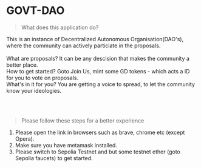# GOVT-DAO

> What does this application do?

This is an instance of Decentralized Autonomous Organisation(DAO's), where the community can actively particiate in the proposals. <br/>
<br/>
What are proposals?  It can be any descision that makes the community a better place.<br/>
How to get started?  Goto Join Us, mint some GD tokens - which acts a ID for you to vote on proposals.<br/>
What's in it for you?  You are getting a voice to spread, to let the community know your ideologies.<br/>

<br/>
<br/>

> Please follow these steps for a better experience
1. Please open the link in browsers such as brave, chrome etc (except Opera).
2. Make sure you have metamask installed.
3. Please switch to Sepolia Testnet and but some testnet ether (goto Sepolia faucets) to get started.
